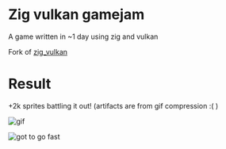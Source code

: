 # Zig vulkan gamejam

A game written in ~1 day using zig and vulkan

Fork of [zig_vulkan](https://github.com/Avokadoen/zig_vulkan)


# Result

+2k sprites battling it out! (artifacts are from gif compression :( )

![gif](./sprite_game.gif)

![got to go fast](https://raw.githubusercontent.com/ziglang/gotta-go-fast/master/zigfast.png)
